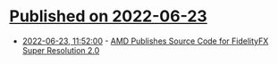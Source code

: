 # [Published on 2022-06-23](index.md)

* [2022-06-23, 11:52:00](https://soylentnews.org/article.pl?sid=22/06/22/1843202&from=rss) - [AMD Publishes Source Code for FidelityFX Super Resolution 2.0](https://soylentnews.org/article.pl?sid=22/06/22/1843202&from=rss)

